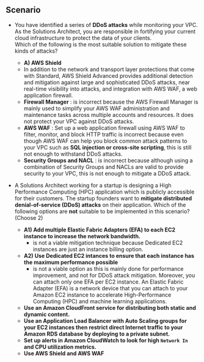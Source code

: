 ## Scenario
- You have identified a series of **DDoS attacks** while monitoring your VPC. As the Solutions Architect, you are responsible in fortifying your current cloud infrastructure to protect the data of your clients.    
Which of the following is the most suitable solution to mitigate these kinds of attacks?
  - **A) AWS Shield**
  - In addition to the network and transport layer protections that come with Standard, AWS Shield Advanced provides additional detection and mitigation against large and sophisticated DDoS attacks, near real-time visibility into attacks, and integration with AWS WAF, a web application firewall.
  - **Firewall Manager** : is incorrect because the AWS Firewall Manager is mainly used to simplify your AWS WAF administration and maintenance tasks across multiple accounts and resources. It does not protect your VPC against DDoS attacks.
  - **AWS WAF** : Set up a web application firewall using AWS WAF to filter, monitor, and block HTTP traffic is incorrect because even though AWS WAF can help you block common attack patterns to your VPC such as **SQL injection or cross-site scripting**, this is still not enough to withstand DDoS attacks. 
  - **Security Groups and NACL** :  is incorrect because although using a combination of Security Groups and NACLs are valid to provide security to your VPC, this is not enough to mitigate a DDoS attack.

- A Solutions Architect working for a startup is designing a High Performance Computing (HPC) application which is publicly accessible for their customers. The startup founders want to **mitigate distributed denial-of-service (DDoS) attacks** on their application.
Which of the following options are **not** suitable to be implemented in this scenario? (Choose 2)
  - **A1) Add multiple Elastic Fabric Adapters (EFA) to each EC2 instance to increase the network bandwidth.**
    - is not a viable mitigation technique because Dedicated EC2 instances are just an instance billing option.
  - **A2) Use Dedicated EC2 intances to ensure that each instance has the maximum performance possible**
    - is not a viable option as this is mainly done for performance improvement, and not for DDoS attack mitigation. Moreover, you can attach only one EFA per EC2 instance. An Elastic Fabric Adapter (EFA) is a network device that you can attach to your Amazon EC2 instance to accelerate High-Performance Computing (HPC) and machine learning applications.
  - **Use an Amazon CloudFront service for distributing both static and dynamic content.**
  - **Use an Application Load Balancer with Auto Scaling groups for your EC2 instances then restrict direct Internet traffic to your Amazon RDS database by deploying to a private subnet.**
  - **Set up alerts in Amazon CloudWatch to look for high `Network In` and CPU utilization metrics.**
  - **Use AWS Shield and AWS WAF**

